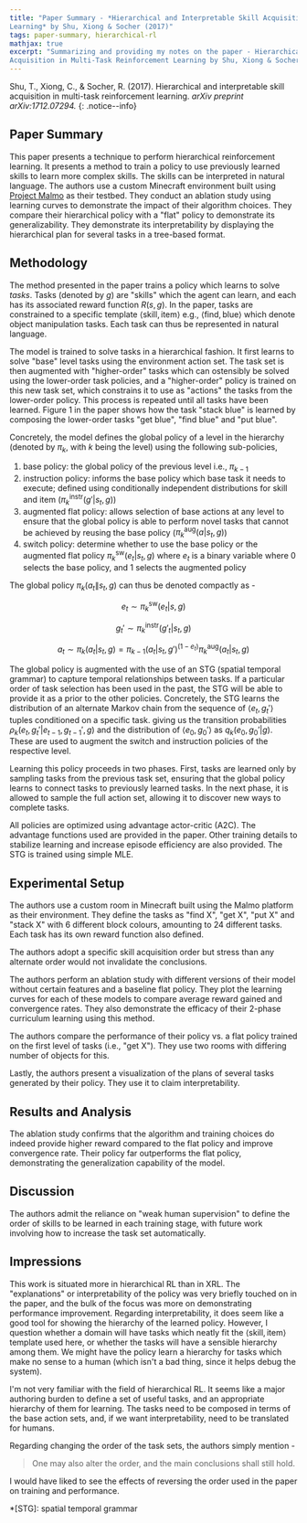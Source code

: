 ```yaml
---
title: "Paper Summary - *Hierarchical and Interpretable Skill Acquisition in Multi-Task Reinforcement
Learning* by Shu, Xiong & Socher (2017)"
tags: paper-summary, hierarchical-rl
mathjax: true
excerpt: "Summarizing and providing my notes on the paper - Hierarchical and Interpretable Skill
Acquisition in Multi-Task Reinforcement Learning by Shu, Xiong & Socher (2017)"
---
```


Shu, T., Xiong, C., & Socher, R. (2017). Hierarchical and interpretable skill acquisition in
multi-task reinforcement learning. *arXiv preprint arXiv:1712.07294.*
[<i class="far fa-file-pdf"></i>](https://arxiv.org/pdf/1712.07294.pdf)
{: .notice--info}

## Paper Summary

This paper presents a technique to perform hierarchical reinforcement learning. It presents a method
to train a policy to use previously learned skills to learn more complex skills. The skills can be
interpreted in natural language. The authors use a custom Minecraft environment built using [Project
Malmo](https://www.microsoft.com/en-us/research/project/project-malmo/) as their testbed. They
conduct an ablation study using learning curves to demonstrate the impact of their algorithm
choices. They compare their hierarchical policy with a "flat" policy to demonstrate its generalizability.
They demonstrate its interpretability by displaying the hierarchical plan for several tasks in a
tree-based format.

## Methodology

The method presented in the paper trains a policy which learns to solve *tasks*. Tasks (denoted by $g$)
are "skills" which the agent can learn, and each has its associated reward function $R(s, g)$. In
the paper, tasks are constrained to a specific template $\langle \text{skill}, \text{item} \rangle$
e.g., $\langle \text{find}, \text{blue} \rangle$ which denote object manipulation tasks. Each task
can thus be represented in natural language.

The model is trained to solve tasks in a hierarchical fashion. It first learns to solve "base" level
tasks using the environment action set. The task set is then augmented with "higher-order" tasks
which can ostensibly be solved using the lower-order task policies, and a "higher-order" policy is
trained on this new task set, which constrains it to use as "actions" the tasks from the lower-order
policy. This process is repeated until all tasks have been learned. Figure 1 in the paper shows how
the task "stack blue" is learned by composing the lower-order tasks "get blue", "find blue" and "put
blue".

Concretely, the model defines the global policy of a level in the hierarchy (denoted by
$\pi_k$, with $k$ being the level) using the following sub-policies,

1. base policy: the global policy of the previous level i.e., $\pi_{k-1}$
2. instruction policy: informs the base policy which base task it needs to execute; defined using
conditionally independent distributions for $\text{skill}$ and $\text{item}$ ($\pi_k^{\text{instr}}(g'|s_t,g)$)
3. augmented flat policy: allows selection of base actions at any level to ensure that
the global policy is able to perform novel tasks that cannot be achieved by reusing the base policy
($\pi_k^{\text{aug}}(a|s_t, g)$)
4. switch policy: determine whether to use the base policy or the augmented flat policy $\pi_k^{\text{sw}}(e_t|s_t,g)$
where $e_t$ is a binary variable where $0$ selects the base policy, and $1$ selects the augmented
policy

The global policy $\pi_k(a_t\|s_t,g)$ can thus be denoted compactly as -

$$e_t \sim \pi_k^{\text{sw}}(e_t|s,g) \tag{switch policy}$$

$$g_t' \sim \pi_k^{\text{instr}} (g'_t|s_t,g) \tag{instruction policy}$$

$$a_t \sim \pi_k(a_t|s_t,g) = \pi_{k-1}(a_t|s_t,g')^{(1-e_t)}\pi_{k}^{\text{aug}}(a_t|s_t,g) \tag{global policy}$$

The global policy is augmented with the use of an STG (spatial temporal grammar) to capture temporal
relationships between tasks. If a particular order of task selection has been used in the past, the
STG will be able to provide it as a prior to the other policies. Concretely, the STG learns the
distribution of an alternate Markov chain from the sequence of $\langle e_t,g_t' \rangle$ tuples
conditioned on a specific task. giving us the transition probabilities $\rho_k(e_t,g_t'|e_{t-1},g_{t-1}',g)$
and the distribution of $\langle e_0,g_0' \rangle$ as $q_k(e_0,g_0'|g)$. These are used to augment
the switch and instruction policies of the respective level.

Learning this policy proceeds in two phases. First, tasks are learned only by sampling tasks
from the previous task set, ensuring that the global policy learns to connect tasks to previously
learned tasks. In the next phase, it is allowed to sample the full action set, allowing it to
discover new ways to complete tasks.

All policies are optimized using advantage actor-critic (A2C). The advantage functions used are
provided in the paper. Other training details to stabilize learning and increase episode efficiency
are also provided. The STG is trained using simple MLE.

## Experimental Setup

The authors use a custom room in Minecraft built using the Malmo platform as their environment. They
define the tasks as "find X", "get X", "put X" and "stack X" with 6 different block colours, amounting
to 24 different tasks. Each task has its own reward function also defined.

The authors adopt a specific skill acquisition order but stress than any alternate order would not
invalidate the conclusions.

The authors perform an ablation study with different versions of their model without certain features
and a baseline flat policy. They plot the learning curves for each of these models to compare average
reward gained and convergence rates. They also demonstrate the efficacy of their 2-phase curriculum
learning using this method.

The authors compare the performance of their policy vs. a flat policy trained on the first level of
tasks (i.e., "get X"). They use two rooms with differing number of objects for this.

Lastly, the authors present a visualization of the plans of several tasks generated by their policy.
They use it to claim interpretability.

## Results and Analysis

The ablation study confirms that the algorithm and training choices do indeed provide higher reward
compared to the flat policy and improve convergence rate. Their policy far outperforms the flat policy,
demonstrating the generalization capability of the model.

## Discussion

The authors admit the reliance on "weak human supervision" to define the order of skills to be learned
in each training stage, with future work involving how to increase the task set automatically.

## Impressions

This work is situated more in hierarchical RL than in XRL. The "explanations" or interpretability of
the policy was very briefly touched on in the paper, and the bulk of the focus was more on
demonstrating performance improvement. Regarding interpretability, it does seem like a good tool for
showing the hierarchy of the learned policy. However, I question whether a domain will have tasks
which neatly fit the $\langle \text{skill}, \text{item} \rangle$ template used here, or whether
the tasks will have a sensible hierarchy among them. We might have the policy learn a hierarchy for
tasks which make no sense to a human (which isn't a bad thing, since it helps debug the system).

I'm not very familiar with the field of hierarchical RL. It seems like a major authoring burden to
define a set of useful tasks, and an appropriate hierarchy of them for learning. The tasks need to
be composed in terms of the base action sets, and, if we want interpretability, need to be translated
for humans.

Regarding changing the order of the task sets, the authors simply mention -

> One may also alter the order, and the main conclusions shall still hold.

I would have liked to see the effects of reversing the order used in the paper on training and
performance.

*[STG]: spatial temporal grammar
